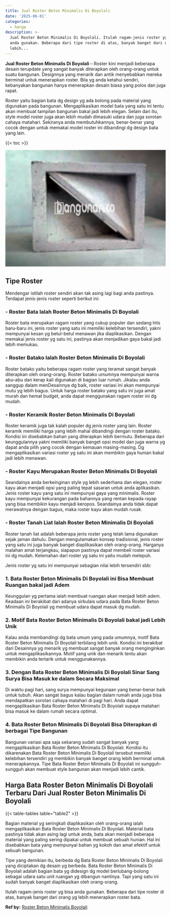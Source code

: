 ```yaml
---
title: Jual Roster Beton Minimalis Di Boyolali
date: '2025-06-01'
categories:
  - harga
description: >-
  Jual Roster Beton Minimalis Di Boyolali. Itulah ragam-jenis roster yg bisa
  anda gunakan. Beberapa dari tipe roster di atas, banyak banget dari orang yg
  lebih...
---
```


**Jual Roster Beton Minimalis Di Boyolali** – Roster kini menjadi beberapa desain terupdate yang sangat banyak diterapkan oleh orang-orang untuk suatu bangunan. Designnya yang menarik dan antik menyebabkan mereka berminat untuk menerapkan roster. Bila yg anda ketahui sendiri, kebanyakan bangunan hanya menerapkan desain biasa yang polos dan juga rapat.

Roster yaitu bagian bata dg design yg ada bolong pada material yang digunakan pada bangunan. Mengaplikasikan model bata yang satu ini tentu akan membuat tampilan bangunan bakal jadi lebih elegan. Selain dari itu, style model roster juga akan lebih mudah dimasuki udara dan juga sorotan cahaya matahari. Sekiranya anda membutuhkannya, benar-benar yang cocok dengan untuk memakai model roster ini dibandingi dg design bata yang lain.

{{< toc >}}

![Jual Roster Beton Minimalis Di Boyolali](/images/bata-roster-minimalis-05.png)

## Tipe Roster

Mendengar istilah roster sendiri akan tak asing lagi bagi anda pastinya. Terdapat jenis-jenis roster seperti berikut ini:

### \- Roster Bata Ialah Roster Beton Minimalis Di Boyolali

Roster bata merupakan ragam roster yang cukup populer dan sedang hits baru-baru ini, jenis roster yang satu ini memiliki kelebihan tersendiri, yakni mempunyai kesan yg betul-betul menawan jika diaplikasikan. Dengan memakai jenis roster yg satu ini, pastinya akan menjadikan gaya bakal jadi lebih memukau.

### \- Roster Batako Ialah Roster Beton Minimalis Di Boyolali

Roster batako yaitu beberapa ragam roster yang teramat sangat banyak diterapkan oleh orang-orang. Roster batako umumnya mempunyai warna abu-abu dan kerap kali digunakan di bagian luar rumah. Jikalau anda sanggup dalam menDesainnya dg baik, roster variasi ini akan mempunyai mutu yg lebih bagus. Untuk harga roster batako yang satu ini juga amat murah dan hemat budget, anda dapat menggunakan ragam roster ini dg mudah.

### \- Roster Keramik Roster Beton Minimalis Di Boyolali

Roster keramik juga tak kalah populer dg jenis roster yang lain. Roster keramik memiliki harga yang lebih mahal dibandingi dengan roster batako. Kondisi ini disebabkan bahan yang diterapkan lebih bermutu. Beberapa dari keunggulannya yakni memiliki banyak banget opsi model dan juga warna yg dapat anda pilih yang cocok dengan kemauan masing-masing. Dg mengaplikasikan variasi roster yg satu ini akan membikin gaya hunian bakal jadi lebih menawan.

### \- Roster Kayu Merupakan Roster Beton Minimalis Di Boyolali

Seandainya anda berkeinginan style yg lebih sederhana dan elegan, roster kayu akan menjadi opsi yang paling tepat sasaran untuk anda aplikasikan. Jenis roster kayu yang satu ini mempunyai gaya yang minimalis. Roster kayu mempunyai kekurangan pada bahannya yang rentan kepada rayap yang bisa membikin kayu menjadi keropos. Seandainya anda tidak dapat merawatnya dengan bagus, maka roster kayu akan mudah rusak.

### \- Roster Tanah Liat Ialah Roster Beton Minimalis Di Boyolali

Roster tanah liat adalah beberapa jenis roster yang telah lama digunakan sejak jaman dahulu. Dengan mengutamakan konsep tradisional, jenis roster yang satu ini juga banyak banget diaplikasikan oleh orang-orang. Harganya malahan amat terjangkau, siapapun pastinya dapat membeli roster variasi ini dg mudah. Kelemahan dari roster yg satu ini yaitu mudah melepuh.

Jenis roster yg satu ini mempunyai sebagian nilai lebih tersendiri sbb:

### 1\. Bata Roster Beton Minimalis Di Boyolali ini Bisa Membuat Ruangan bakal jadi Adem

Keunggulan yg pertama ialah membuat ruangan akan menjadi lebih adem. Keadaan ini berakibat dari adanya sirkulais udara pada Bata Roster Beton Minimalis Di Boyolali yg membuat udara dapat masuk dg mudah.

### 2\. Motif Bata Roster Beton Minimalis Di Boyolali bakal jadi Lebih Unik

Kalau anda membandingi dg bata umum yang pada umumnya, motif Bata Roster Beton Minimalis Di Boyolali terbilang lebih unik. Kondisi ini berakibat dari Desainnya yg menarik yg membuat sangat banyak orang menginginkan untuk mengaplikasikannya. Motif yang unik dan menarik tentu akan membikin anda tertarik untuk menggunakannya.

### 3\. Dengan Bata Roster Beton Minimalis Di Boyolali Sinar Sang Surya Bisa Masuk ke dalam Secara Maksimal

Di waktu pagi hari, sang surya mempunyai kegunaan yang benar-benar baik untuk tubuh. Akan sangat bagus kalau bagian dalam rumah anda juga bisa mendapatkan sorotan cahaya matahari di pagi hari. Anda dapat mengaplikasikan Bata Roster Beton Minimalis Di Boyolali supaya matahari bisa masuk ke dalam rumah secara optimal.

### 4\. Bata Roster Beton Minimalis Di Boyolali Bisa Diterapkan di berbagai Tipe Bangunan

Bangunan variasi apa saja sekarang sudah sangat banyak yang mengaplikasikan Bata Roster Beton Minimalis Di Boyolali. Kondisi itu dikarenakan Bata Roster Beton Minimalis Di Boyolali tersebut memiliki kelebihan tersendiri yg membikin banyak banget orang lebih berminat untuk menerapkannya. Tipe Bata Roster Beton Minimalis Di Boyolali ini sungguh-sungguh akan membuat style bangunan akan menjadi lebih cantik.

## Harga Bata Roster Beton Minimalis Di Boyolali Terbaru Dari Jual Roster Beton Minimalis Di Boyolali

{{< table-tables table="table2" >}}

Bagian material yg seringkali diaplikasikan oleh orang-orang ialah mengaplikasikan Bata Roster Beton Minimalis Di Boyolali. Material bata pastinya tidak akan asing lagi untuk anda, bata akan menjadi beberapa material yang paling sering dipakai untuk membuat sebuah hunian. Hal ini disebabkan bata yang mempunyai bahan yg kokoh dan amat efektif untuk sebuah bangunan.

Tipe yang demikian itu, berbeda dg Bata Roster Beton Minimalis Di Boyolali yang diciptakan dg desain yg berbeda. Bata Roster Beton Minimalis Di Boyolali adalah bagian bata yg didesign dg model berlubang-bolong sebagai udara satu unit ruangan yg dibangun nantinya. Tapi yang satu ini sudah banyak banget diaplikasikan oleh orang-orang.

Itulah ragam-jenis roster yg bisa anda gunakan. Beberapa dari tipe roster di atas, banyak banget dari orang yg lebih menerapkan roster bata.

**Ref by:** [Roster Beton Minimalis Boyolali](https://id.wikipedia.org/wiki/Roster)
